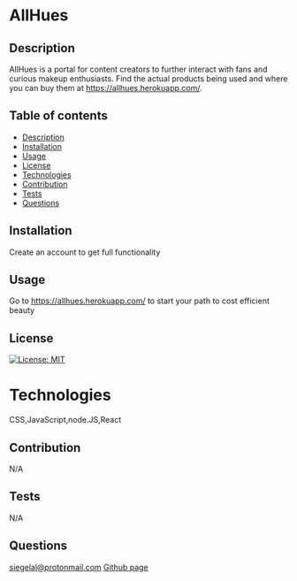# AllHues

## Description

AllHues is a portal for content creators to further interact with fans and curious makeup enthusiasts. Find the actual products being used and where you can buy them at https://allhues.herokuapp.com/.

## Table of contents

- [Description](#Description)
- [Installation](#Installation)
- [Usage](#Usage)
- [License](#License)
- [Technologies](#Technologies)
- [Contribution](#Contribution)
- [Tests](#Tests)
- [Questions](#Questions)

## Installation

Create an account to get full functionality

## Usage

Go to https://allhues.herokuapp.com/ to start your path to cost efficient beauty

## License

[![License: MIT](https://img.shields.io/badge/License-MIT-yellow.svg)](https://opensource.org/licenses/MIT)

# Technologies

CSS,JavaScript,node.JS,React

## Contribution

N/A

## Tests

N/A

## Questions

siegelal@protonmail.com [Github page](https://www.github.com/siegelal7)
